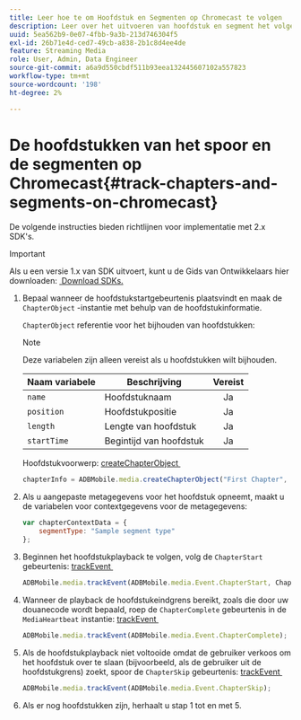 ```yaml
---
title: Leer hoe te om Hoofdstuk en Segmenten op Chromecast te volgen
description: Leer over het uitvoeren van hoofdstuk en segment het volgen gebruikend Media SDK op Chromecast.
uuid: 5ea562b9-0e07-4fbb-9a3b-213d746304f5
exl-id: 26b71e4d-ced7-49cb-a838-2b1c8d4ee4de
feature: Streaming Media
role: User, Admin, Data Engineer
source-git-commit: a6a9d550cbdf511b93eea132445607102a557823
workflow-type: tm+mt
source-wordcount: '198'
ht-degree: 2%

---
```


# De hoofdstukken van het spoor en de segmenten op Chromecast{#track-chapters-and-segments-on-chromecast}

De volgende instructies bieden richtlijnen voor implementatie met 2.x SDK&#39;s.

>[!IMPORTANT]
>
> Als u een versie 1.x van SDK uitvoert, kunt u de Gids van Ontwikkelaars hier downloaden: [&#x200B; Download SDKs.](/help/getting-started/download-sdks.md)

1. Bepaal wanneer de hoofdstukstartgebeurtenis plaatsvindt en maak de `ChapterObject` -instantie met behulp van de hoofdstukinformatie.

   `ChapterObject` referentie voor het bijhouden van hoofdstukken:

   >[!NOTE]
   >
   >Deze variabelen zijn alleen vereist als u hoofdstukken wilt bijhouden.

   | Naam variabele | Beschrijving | Vereist |
   | --- | --- | :---: |
   | `name` | Hoofdstuknaam | Ja |
   | `position` | Hoofdstukpositie | Ja |
   | `length` | Lengte van hoofdstuk | Ja |
   | `startTime` | Begintijd van hoofdstuk | Ja |

   Hoofdstukvoorwerp: [&#x200B; createChapterObject &#x200B;](https://adobe-marketing-cloud.github.io/media-sdks/reference/chromecast/ADBMobile.media.html#.createChapterObject)

   ```js
   chapterInfo = ADBMobile.media.createChapterObject("First Chapter", 1, CHAPTER1_LENGTH, CHAPTER1_START_POS);
   ```

1. Als u aangepaste metagegevens voor het hoofdstuk opneemt, maakt u de variabelen voor contextgegevens voor de metagegevens:

   ```js
   var chapterContextData = {
       segmentType: "Sample segment type"
   };
   ```

1. Beginnen het hoofdstukplayback te volgen, volg de `ChapterStart` gebeurtenis: [&#x200B; trackEvent &#x200B;](https://adobe-marketing-cloud.github.io/media-sdks/reference/chromecast/ADBMobile.media.html#.trackEvent)

   ```js
   ADBMobile.media.trackEvent(ADBMobile.media.Event.ChapterStart, ChapterInfo, chapterContextData);
   ```

1. Wanneer de playback de hoofdstukeindgrens bereikt, zoals die door uw douanecode wordt bepaald, roep de `ChapterComplete` gebeurtenis in de `MediaHeartbeat` instantie: [&#x200B; trackEvent &#x200B;](https://adobe-marketing-cloud.github.io/media-sdks/reference/chromecast/ADBMobile.media.html#.trackEvent)

   ```js
   ADBMobile.media.trackEvent(ADBMobile.media.Event.ChapterComplete);
   ```

1. Als de hoofdstukplayback niet voltooide omdat de gebruiker verkoos om het hoofdstuk over te slaan (bijvoorbeeld, als de gebruiker uit de hoofdstukgrens) zoekt, spoor de `ChapterSkip` gebeurtenis: [&#x200B; trackEvent &#x200B;](https://adobe-marketing-cloud.github.io/media-sdks/reference/chromecast/ADBMobile.media.html#.trackEvent)

   ```js
   ADBMobile.media.trackEvent(ADBMobile.media.Event.ChapterSkip);
   ```

1. Als er nog hoofdstukken zijn, herhaalt u stap 1 tot en met 5.
